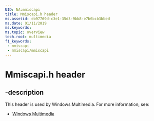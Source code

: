 ```yaml
---
UID: NA:mmiscapi
title: Mmiscapi.h header
ms.assetid: eb97769d-c3e1-35d3-9bb8-e7b6bcb3bbed
ms.date: 01/11/2019
ms.keywords: 
ms.topic: overview
tech.root: multimedia
f1_keywords:
 - mmiscapi
 - mmiscapi/mmiscapi
---
```


# Mmiscapi.h header


## -description

This header is used by Windows Multimedia. For more information, see:

- [Windows Multimedia](../_multimedia/index.md)

